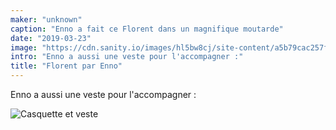 ```yaml
---
maker: "unknown"
caption: "Enno a fait ce Florent dans un magnifique moutarde"
date: "2019-03-23"
image: "https://cdn.sanity.io/images/hl5bw8cj/site-content/a5b79cac257f7193ffd73aaea0c5a3834d4fd668-1080x1080.jpg"
intro: "Enno a aussi une veste pour l'accompagner :"
title: "Florent par Enno"
---
```


Enno a aussi une veste pour l'accompagner :

![Casquette et veste](https://posts.freesewing.org/uploads/florent_by_enno_2_c5ac858005.jpg "Casquette et veste")
